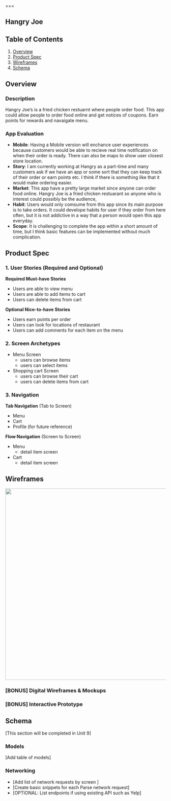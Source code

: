 
===

## Hangry Joe

## Table of Contents

1. [Overview](#Overview)
2. [Product Spec](#Product-Spec)
3. [Wireframes](#Wireframes)
4. [Schema](#Schema)

## Overview

### Description

Hangry Joe’s is a fried chicken restuarnt where people order food. This app could allow people to order food online and get notices of coupons. Earn points for rewards and navaigate menu.


### App Evaluation

- **Mobile**: Having a Mobile version will enchance user experiences because customers would be able to recieve real time notification on when their order is ready. There can also be maps to show user closest store location.
- **Story**: I am currently working at Hangry as a part-time and many customers ask if we have an app or some sort that they can keep track of their order or earn points etc. I think if there is something like that it would make ordering easier.
- **Market**: This app have a pretty large market since anyone can order food online. Hangry Joe is a fried chicken restuarant so anyone who is interest could possibly be the audience,
- **Habit**: Users would only comsume from this app since its main purpose is to take orders. It could develope habits for user if they order from here often, but it is not addictive in a way that a person would open this app everyday.
- **Scope**: It is challenging to complete the app within a short amount of time, but I think basic features can be implemented without much complication.



## Product Spec

### 1. User Stories (Required and Optional)

**Required Must-have Stories**

* Users are able to view menu
* Users are able to add items to cart
* Users can delete items from cart

**Optional Nice-to-have Stories**

* Users earn points per order
* Users can look for locations of restaurant
* Users can add comments for each item on the menu

### 2. Screen Archetypes

- Menu Screen
  * users can browse items
  * users can select items
- Shopping cart Screen
  * users can browse their cart
  * users can delete items from cart

### 3. Navigation

**Tab Navigation** (Tab to Screen)

* Menu
* Cart
* Profile (for future reference)

**Flow Navigation** (Screen to Screen)

- Menu
  * detail item screen
- Cart
  * detail item screen


## Wireframes

<img src="https://app.gemoo.com/share/image-annotation/582052141341388800?codeId=v6gVJdZdylyyy&origin=imageurlgenerator&card=582052140502528000" width=600>

### [BONUS] Digital Wireframes & Mockups

### [BONUS] Interactive Prototype

## Schema 

[This section will be completed in Unit 9]

### Models

[Add table of models]

### Networking

- [Add list of network requests by screen ]
- [Create basic snippets for each Parse network request]
- [OPTIONAL: List endpoints if using existing API such as Yelp]
